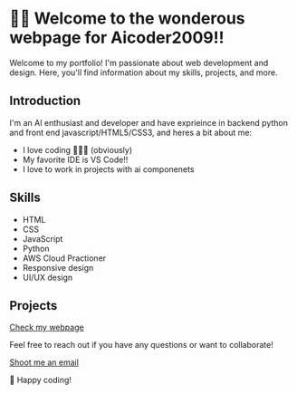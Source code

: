 # 👋🏽 Welcome to the wonderous webpage for Aicoder2009!!
Welcome to my portfolio! I'm passionate about web development and design. Here, you'll find information about my skills, projects, and more.

## Introduction

I'm an AI enthusiast and developer and have exprieince in backend python and front end javascript/HTML5/CSS3, and heres a bit about me:
- I love coding 🧑🏾‍💻 (obviously)
- My favorite IDE is VS Code!!
- I love to work in projects with ai componenets

## Skills

- HTML
- CSS
- JavaScript
- Python
- AWS Cloud Practioner
- Responsive design
- UI/UX design

## Projects
[Check my webpage](https://aicoder2009.github.io/projects.html)

Feel free to reach out if you have any questions or want to collaborate!

[Shoot me an email](mailto:karthick@aigenie.biz)

🚀 Happy coding!
